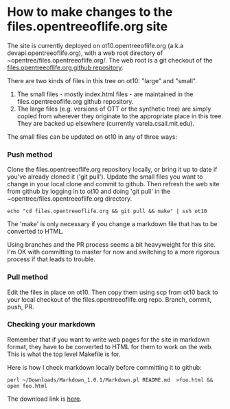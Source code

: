 # How to make changes to the files.opentreeoflife.org site

The site is currently deployed on ot10.opentreeoflife.org (a.k.a
devapi.opentreeoflife.org), with a web root directory of
~opentree/files.opentreeoflife.org/.  The web root is a git checkout
of the [files.opentreeoflife.org github repository](https://github.com/OpenTreeOfLife/files.opentreeoflife.org).

There are two kinds of files in this tree on ot10: "large" and "small".

1. The small files - mostly index.html files - are maintained in the 
files.opentreeoflife.org github repository.
2. The large files (e.g. versions of OTT or the synthetic tree) are simply
copied from wherever they originate to the appropriate place in this tree.
They are backed up elsewhere (currently varela.csail.mit.edu).

The small files can be updated on ot10 in any of three ways:

### Push method

Clone the files.opentreeoflife.org repository locally, or bring it up
to date if you've already cloned it ('git pull').  Update the small
files you want to change in your local clone and commit to github.
Then refresh the web site from github by logging in to ot10 and doing
'git pull' in the ~opentree/files.opentreeoflife.org directory.

    echo "cd files.opentreeoflife.org && git pull && make" | ssh ot10

The 'make' is only necessary if you change a markdown file that
has to be converted to HTML.

Using branches and the PR process seems a bit heavyweight for this
site.  I'm OK with committing to master for now and switching to a
more rigorous process if that leads to trouble.

### Pull method

Edit the files in place on ot10.  Then copy them using scp from ot10
back to your local checkout of the files.opentreeoflife.org repo.
Branch, commit, push, PR.

### Checking your markdown

Remember that if you want to write web pages for the site in markdown
format, they have to be converted to HTML for them to work on the
web.  This is what the top level Makefile is for.

Here is how I check markdown locally before committing it to github:

    perl ~/Downloads/Markdown_1.0.1/Markdown.pl README.md  >foo.html && open foo.html

The download link is [here](http://daringfireball.net/projects/markdown/).
